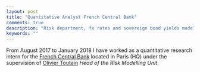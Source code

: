```yaml
---
layout: post
title: "Quantitative Analyst French Central Bank"
comments: true
description: "Risk department, fx rates and sovereign bond yields modeling. "
keywords: ""
---
```

From August 2017 to January 2018 I have worked as a quantitative research intern for the [French Central Bank](https://www.banque-france.fr/en) located in Paris (HQ) under the supervision of [Olivier Toutain](https://www.linkedin.com/in/olivier-toutain-b623108/?originalSubdomain=fr) *Head of the Risk Modelling Unit*.
